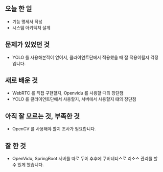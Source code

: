 ## 오늘 한 일

- 기능 명세서 작성
- 시스템 아키텍처 설계

## 문제가 있었던 것

- YOLO 를 사용해본적이 없어서, 클라이언트단에서 적용했을 때 잘 적용이될지 걱정입니다.

## 새로 배운 것

- WebRTC 를 직접 구현할지, Openvidu 를 사용할 때의 장단점
- YOLO 를 클라이언트단에서 사용할지, 서버에서 사용할지 떄의 장단점

## 아직 잘 모르는 것, 부족한 것

- OpenCV 를 사용해야 할지 조사가 필요합니다.

## 잘 한 것

- OpenVidu, SpringBoot 서버를 따로 두어 추후에 쿠버네티스로 리소스 관리를 할 수 있게 했습니다.